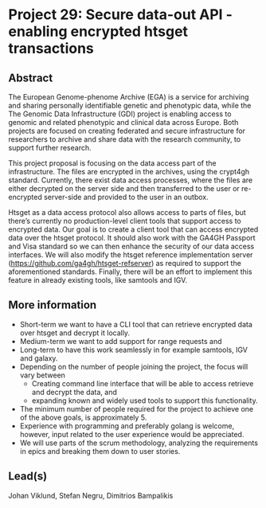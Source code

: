 # Project 29: Secure data-out API - enabling encrypted htsget transactions

## Abstract

The European Genome-phenome Archive (EGA) is a service for archiving and sharing personally identifiable genetic and phenotypic data, while the The Genomic Data Infrastructure (GDI) project is enabling access to genomic and related phenotypic and clinical data across Europe. Both projects are focused on creating federated and secure infrastructure for researchers to archive and share data with the research community, to support further research.

This project proposal is focusing on the data access part of the infrastructure. The files are encrypted in the archives, using the crypt4gh standard. Currently, there exist data access processes, where the files are either decrypted on the server side and then transferred to the user or re-encrypted server-side and provided to the user in an outbox.

Htsget as a data access protocol also allows access to parts of files, but there’s currently no production-level client tools that support access to encrypted data. Our goal is to create a client tool that can access encrypted data over the htsget protocol. It should also work with the GA4GH Passport and Visa standard so we can then enhance the security of our data access interfaces. We will also modify the htsget reference implementation server (https://github.com/ga4gh/htsget-refserver) as required to support the aforementioned standards. Finally, there will be an effort to implement this feature in already existing tools, like samtools and IGV.

## More information

* Short-term we want to have a CLI tool that can retrieve encrypted data over htsget and decrypt it locally.
* Medium-term we want to add support for range requests and
* Long-term to have this work seamlessly in for example samtools, IGV and galaxy.
* Depending on the number of people joining the project, the focus will vary between
  * Creating command line interface that will be able to access retrieve and decrypt the data, and
  * expanding known and widely used tools to support this functionality.
 * The minimum number of people required for the project to achieve one of the above goals, is approximately 5.
 * Experience with programming and preferably golang is welcome, however, input related to the user experience would be appreciated.
 * We will use parts of the scrum methodology, analyzing the requirements in epics and breaking them down to user stories.

## Lead(s)

Johan Viklund, Stefan Negru, Dimitrios Bampalikis


